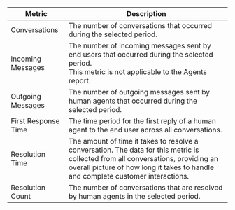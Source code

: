 | Metric              | Description                                                                                                                                                                                                          |
|---------------------|----------------------------------------------------------------------------------------------------------------------------------------------------------------------------------------------------------------------|
| Conversations       | The number of conversations that occurred during the selected period.                                                                                                                                                |
| Incoming Messages   | The number of incoming messages sent by end users that occurred during the selected period.<br>This metric is not applicable to the Agents report.                                                                   |
| Outgoing Messages   | The number of outgoing messages sent by human agents that occurred during the selected period.                                                                                                                       |
| First Response Time | The time period for the first reply of a human agent to the end user across all conversations.                                                                                                                       |
| Resolution Time     | The amount of time it takes to resolve a conversation. The data for this metric is collected from all conversations, providing an overall picture of how long it takes to handle and complete customer interactions. |
| Resolution Count    | The number of conversations that are resolved by human agents in the selected period.                                                                                                                                |
